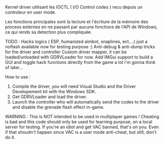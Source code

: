 Kernel driver utilisant les IOCTL ( I/O Control codes ) recu depuis un controleur en user mode.

Les fonctions principales sont la lecture et l'écriture de la mémoire des process externes en ne passant par aucune fonctions de l'API de Windows,
ce qui rends sa detection plus compliquée.

TODO :
Hacks logics ( ESP, humanized aimbot, snaplines, ect....) just a noflash available now for testing purpose :)
Anti-debug & anti-dump tricks for the driver and controller
Custom driver mapper, it can be loaded/unloaded with GDRVLoader for now.
Add IMGui support to build a GUI and toggle hack functions directly from the game
a lot i'm gonna think of later...


How to use :

1. Compile the driver, you will need Visual Studio and the Driver Developement kit with the Windows SDK.
2. Get GDRVLoader and load the driver.
3. Launch the controller who will automatically send the codes to the driver and disable the grenade flash effect in-game.

WARNING : This is NOT intended to be used in multiplayer games ! Cheating is bad and this code should only be used for learning purpose,
on a local server for testing. If you're an idiot and get VAC banned, that's on you. Even if that shoudn't happen since VAC is a user mode
anti-cheat, but still, don't do it.
